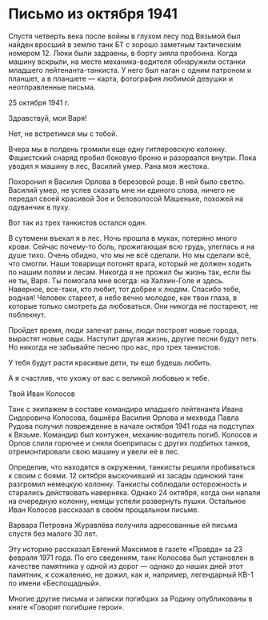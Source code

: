 # Письмо из октября 1941

Спустя четверть века после войны в глухом лесу под Вязьмой был найден вросший в землю танк БТ с хорошо заметным тактическим номером 12. Люки были задраены, в борту зияла пробоина. Когда машину вскрыли, на месте механика-водителя обнаружили останки младшего лейтенанта-танкиста. У него был наган с одним патроном и планшет, а в планшете — карта, фотография любимой девушки и неотправленные письма.

25 октября 1941 г. 

Здравствуй, моя Варя! 

Нет, не встретимся мы с тобой. 

Вчера мы в полдень громили еще одну гитлеровскую колонну. Фашистский снаряд пробил боковую броню и разорвался внутри. Пока уводил я машину в лес, Василий умер. Рана моя жестока. 

Похоронил я Василия Орлова в березовой роще. В ней было светло. Василий умер, не успев сказать мне ни единого слова, ничего не передал своей красивой Зое и беловолосой Машеньке, похожей на одуванчик в пуху. 

Вот так из трех танкистов остался один. 

В сутемени въехал я в лес. Ночь прошла в муках, потеряно много крови. Сейчас почему-то боль, прожигающая всю грудь, улеглась и на душе тихо. Очень обидно, что мы не всё сделали. Но мы сделали всё, что смогли. Наши товарищи погонят врага, который не должен ходить по нашим полям и лесам. Никогда я не прожил бы жизнь так, если бы не ты, Варя. Ты помогала мне всегда: на Халхин-Голе и здесь. Наверное, все-таки, кто любит, тот добрее к людям. Спасибо тебе, родная! Человек стареет, а небо вечно молодое, как твои глаза, в которые только смотреть да любоваться. Они никогда не постареют, не поблекнут. 

Пройдет время, люди залечат раны, люди построят новые города, вырастят новые сады. Наступит другая жизнь, другие песни будут петь. Но никогда не забывайте песню про нас, про трех танкистов. 

У тебя будут расти красивые дети, ты еще будешь любить. 

А я счастлив, что ухожу от вас с великой любовью к тебе. 

Твой Иван Колосов

Танк с экипажем в составе командира младшего лейтенанта Ивана Сидоровича Колосова, башнёра Василия Орлова и мехвода Павла Рудова получил повреждение в начале октября 1941 года на подступах к Вязьме. Командир был контужен, механик-водитель погиб. Колосов и Орлов слили горючее и сняли боеприпасы с других подбитых танков, отремонтировали свою машину и увели её в лес. 

Определив, что находятся в окружении, танкисты решили пробиваться к своим с боями. 12 октября выскочивший из засады одинокий танк разгромил немецкую колонну. Танкисты соблюдали осторожность и старались действовать наверняка. Однако 24 октября, когда они напали на очередную колонну, немцы успели развернуть пушки. Остальное Иван Колосов рассказал в своём прощальном письме. 

Варвара Петровна Журавлёва получила адресованные ей письма спустя без малого 30 лет. 

Эту историю рассказал Евгений Максимов в газете «Правда» за 23 февраля 1971 года. По его сведениям, танк Колосова был установлен в качестве памятника у одной из дорог — однако до наших дней этот памятник, к сожалению, не дожил, как и, например, легендарный КВ-1 по имени «Беспощадный». 

Многие другие письма и записки погибших за Родину опубликованы в книге «Говорят погибшие герои». 